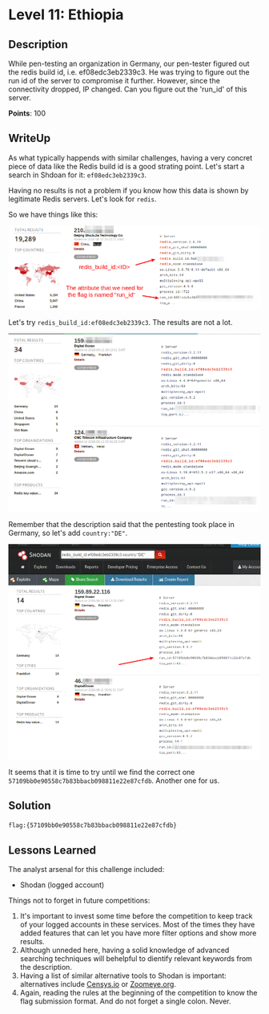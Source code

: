 Level 11: Ethiopia
==================

Description
-----------

While pen-testing an organization in Germany, our pen-tester figured out the redis build id, i.e. ef08edc3eb2339c3. He was trying to figure out the run id of the server to compromise it further. However, since the connectivity dropped, IP changed. Can you figure out the 'run_id' of this server.

**Points**: 100

WriteUp
-------

As what typically happends with similar challenges, having a very concret piece of data like the Redis build id is a good strating point. Let's start a search in Shdoan for it: `ef08edc3eb2339c3`.

Having no results is not a problem if you know how this data is shown by legitimate Redis servers. Let's look for `redis`.

So we have things like this:

![A Redis example](/res/level_11-redis_example.png)

Let's try `redis_build_id:ef08edc3eb2339c3`. The results are not a lot. 

![A lot of machines](/res/level_11-redis_systems.png)

Remember that the description said that the pentesting took place in Germany, so let's add `country:"DE"`. 

![Looking for German machines](/res/level_11-redis_germany.png)

It seems that it is time to try until we find the correct one `57109bb0e90558c7b83bbacb098811e22e87cfdb`. Another one for us.

Solution
--------

`flag:{57109bb0e90558c7b83bbacb098811e22e87cfdb}`

Lessons Learned
---------------

The analyst arsenal for this challenge included:

- Shodan (logged account)

Things not to forget in future competitions:

1. It's important to invest some time before the competition to keep track of your logged accounts in these services. Most of the times they have added features that can let you have more filter options and show more results.
2. Although unneded here, having a solid knowledge of advanced searching techniques will behelpful to dientify relevant keywords from the description.
3. Having a list of similar alternative tools to Shodan is important: alternatives include [Censys.io](https://censys.io) or [Zoomeye.org](http://zoomeye.org/).
3. Again, reading the rules at the beginning of the competition to know the flag submission format. And do not forget a single colon. Never.
